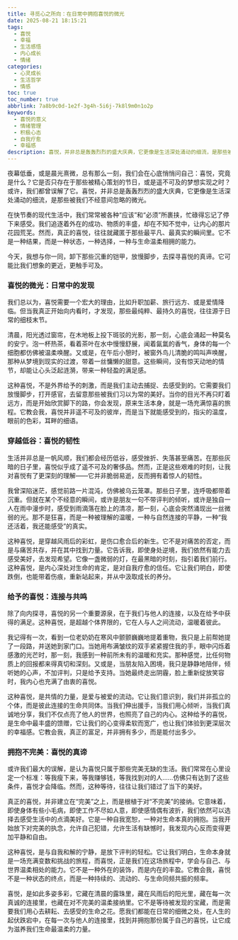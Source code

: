 ```yaml
---
title: 寻觅心之所向：在日常中拥抱喜悦的微光
date: 2025-08-21 18:15:21
tags:
  - 喜悦
  - 幸福
  - 生活感悟
  - 内心成长
  - 情绪
categories:
  - 心灵成长
  - 生活哲学
  - 情感
toc: true
toc_number: true
abbrlink: 7a8b9c0d-1e2f-3g4h-5i6j-7k8l9m0n1o2p
keywords:
  - 喜悦的意义
  - 情绪管理
  - 积极心态
  - 自我疗愈
  - 幸福感
description: 喜悦，并非总是轰轰烈烈的盛大庆典，它更像是生活深处涌动的细流，是那些被我们不经意间忽略的微光。这篇文章，想与你一同探寻喜悦的真谛，如何在喧嚣与困顿中，重新拾起那份属于内心的宁静与欢愉，让它成为滋养我们生命的力量。
---
```


夜幕低垂，或是晨光熹微，总有那么一刻，我们会在心底悄悄问自己：喜悦，究竟是什么？它是否只存在于那些被精心策划的节日，或是遥不可及的梦想实现之时？或许，我们都曾误解了它。喜悦，并非总是轰轰烈烈的盛大庆典，它更像是生活深处涌动的细流，是那些被我们不经意间忽略的微光。

在快节奏的现代生活中，我们常常被各种“应该”和“必须”所裹挟，忙碌得忘记了停下来感受。我们追逐着外在的成功、物质的丰盛，却在不知不觉中，让内心的那片花园荒芜。然而，真正的喜悦，往往就藏匿于那些最平凡、最真实的瞬间里。它不是一种结果，而是一种状态，一种选择，一种与生命温柔相拥的能力。

今天，我想与你一同，卸下那些沉重的铠甲，放慢脚步，去探寻喜悦的真谛。它可能比我们想象的更近，更触手可及。

### 喜悦的微光：日常中的发现

我们总以为，喜悦需要一个宏大的理由，比如升职加薪、旅行远方、或是爱情降临。但当我真正开始向内看时，才发现，那些最纯粹、最持久的喜悦，往往源于日常的细枝末节。

清晨，阳光透过窗帘，在木地板上投下斑驳的光影，那一刻，心底会涌起一种莫名的安宁。泡一杯热茶，看着茶叶在水中慢慢舒展，闻着氤氲的香气，身体的每一个细胞都仿佛被温柔唤醒。又或是，在午后小憩时，被窗外鸟儿清脆的鸣叫声唤醒，那种从梦境到现实的过渡，带着一丝慵懒的甜意。这些瞬间，没有惊天动地的情节，却能让心头泛起涟漪，带来一种轻盈的满足感。

这种喜悦，不是外界给予的刺激，而是我们主动去捕捉、去感受到的。它需要我们放慢脚步，打开感官，去留意那些被我们习以为常的美好。当你的目光不再只盯着远方，而是开始欣赏脚下的路，你会发现，原来生活本身，就是一场充满惊喜的旅程。它教会我，喜悦并非遥不可及的彼岸，而是当下就能感受到的，指尖的温度，眼前的色彩，耳畔的细语。

### 穿越低谷：喜悦的韧性

生活并非总是一帆风顺，我们都会经历低谷，感受挫折、失落甚至痛苦。在那些灰暗的日子里，喜悦似乎成了遥不可及的奢侈品。然而，正是这些艰难的时刻，让我对喜悦有了更深刻的理解——它并非脆弱易逝，反而拥有着惊人的韧性。

我曾深陷迷茫，感觉前路一片混沌，仿佛被乌云笼罩。那些日子里，连呼吸都带着沉重。但就在某个不经意的瞬间，或许是朋友一句不带评判的倾听，或许是独自一人在雨中漫步时，感受到雨滴落在脸上的清凉，那一刻，心底会突然涌现出一丝微弱的光。那不是狂喜，而是一种被理解的温暖，一种与自然连接的平静，一种“我还活着，我还能感受”的真实。

这种喜悦，是穿越风雨后的彩虹，是伤口愈合后的新生。它不是对痛苦的否定，而是与痛苦共存，并在其中找到力量。它告诉我，即使身处逆境，我们依然有能力去感受美好，去发现希望。它像一盏微弱的灯，在最黑暗的时刻，指引着我们前行。这种喜悦，是内心深处对生命的肯定，是对自我疗愈的信任。它让我们明白，即使跌倒，也能带着伤痕，重新站起来，并从中汲取成长的养分。

### 给予的喜悦：连接与共鸣

除了向内探寻，喜悦的另一个重要源泉，在于我们与他人的连接，以及在给予中获得的满足。这种喜悦，是超越个体界限的，它在人与人之间流动，温暖着彼此。

我记得有一次，看到一位老奶奶在寒风中颤颤巍巍地提着重物，我只是上前帮她提了一段路，并送她到家门口。当她用布满皱纹的双手紧紧握住我的手，眼中闪烁着感激的光芒时，那一刻，我感到一种前所未有的温暖和充实。那种感觉，比任何物质上的回报都来得真切和深刻。又或是，当朋友陷入困境，我只是静静地陪伴，倾听她的心声，不加评判，只是给予支持。当她最终走出阴霾，脸上重新绽放笑容时，我内心也充满了由衷的喜悦。

这种喜悦，是共情的力量，是爱与被爱的流动。它让我们意识到，我们并非孤立的个体，而是彼此连接的生命共同体。当我们伸出援手，当我们用心倾听，当我们真诚地分享，我们不仅点亮了他人的世界，也照亮了自己的内心。这种给予的喜悦，是生命中最丰盛的馈赠，它让我们的心变得柔软而宽广，也让我们体验到更深层次的幸福感。它教会我，真正的富足，并非拥有多少，而是能付出多少。

### 拥抱不完美：喜悦的真谛

或许我们最大的误解，是认为喜悦只属于那些完美无缺的生活。我们常常在心里设定一个标准：等我瘦下来，等我赚够钱，等我找到对的人……仿佛只有达到了这些条件，喜悦才会降临。然而，这种等待，往往让我们错过了当下的美好。

真正的喜悦，并非建立在“完美”之上，而是根植于对“不完美”的接纳。它意味着，即使身体有些小毛病，即使工作不尽如人意，即使感情偶有波折，我们依然可以选择去感受生活中的点滴美好。它是一种自我宽恕，一种对生命本真的拥抱。当我开始放下对完美的执念，允许自己犯错，允许生活有缺憾时，我发现内心反而变得更加平静和自由。

这种喜悦，是与自我和解的宁静，是放下评判的轻松。它让我们明白，生命本身就是一场充满变数和挑战的旅程，而喜悦，正是我们在这场旅程中，学会与自己、与世界温柔相处的能力。它不是一种外在的装饰，而是内在的丰盈。它教会我，喜悦不是一种状态的终点，而是一种持续的、流动的、与生命同频共振的频率。

喜悦，是如此多姿多彩，它藏在清晨的露珠里，藏在风雨后的阳光里，藏在每一次真诚的连接里，也藏在对不完美的温柔接纳里。它不是等待被发现的宝藏，而是需要我们用心去耕耘、去感受的生命之花。愿我们都能在日常的细微之处，在人生的起伏跌宕中，在每一次与他人的连接里，找到并拥抱那份属于自己的喜悦，让它成为滋养我们生命最温柔的力量。